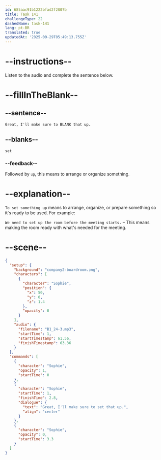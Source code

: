 ```yaml
---
id: 685aac91b1222bfad2f2807b
title: Task 141
challengeType: 22
dashedName: task-141
lang: pt-BR
translated: true
updatedAt: '2025-09-29T05:49:13.755Z'
---
```


<!-- (Audio) Sophie: Great, I'll make sure to set that up. -->

# --instructions--

Listen to the audio and complete the sentence below.

# --fillInTheBlank--

## --sentence--

`Great, I'll make sure to BLANK that up.`

## --blanks--

`set`

### --feedback--

Followed by `up`, this means to arrange or organize something.

# --explanation--

`To set something up` means to arrange, organize, or prepare something so it's ready to be used. For example:

`We need to set up the room before the meeting starts.` – This means making the room ready with what's needed for the meeting.

# --scene--

```json
{
  "setup": {
    "background": "company2-boardroom.png",
    "characters": [
      {
        "character": "Sophie",
        "position": {
          "x": 50,
          "y": 0,
          "z": 1.4
        },
        "opacity": 0
      }
    ],
    "audio": {
      "filename": "B1_24-3.mp3",
      "startTime": 1,
      "startTimestamp": 61.56,
      "finishTimestamp": 63.36
    }
  },
  "commands": [
    {
      "character": "Sophie",
      "opacity": 1,
      "startTime": 0
    },
    {
      "character": "Sophie",
      "startTime": 1,
      "finishTime": 2.8,
      "dialogue": {
        "text": "Great, I'll make sure to set that up.",
        "align": "center"
      }
    },
    {
      "character": "Sophie",
      "opacity": 0,
      "startTime": 3.3
    }
  ]
}
```
